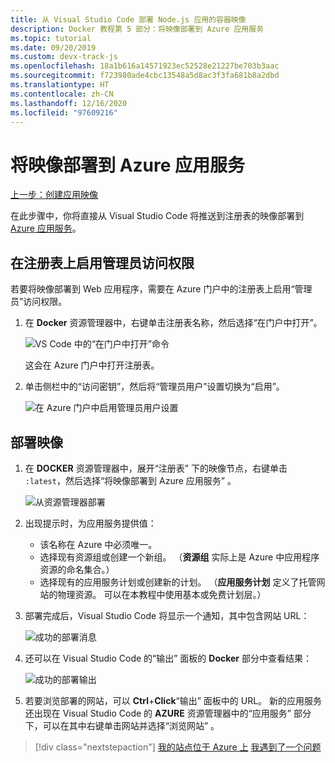 ```yaml
---
title: 从 Visual Studio Code 部署 Node.js 应用的容器映像
description: Docker 教程第 5 部分：将映像部署到 Azure 应用服务
ms.topic: tutorial
ms.date: 09/20/2019
ms.custom: devx-track-js
ms.openlocfilehash: 18a1b616a14571923ec52528e21227be703b3aac
ms.sourcegitcommit: f723980ade4cbc13548a5d8ac3f3fa681b8a2dbd
ms.translationtype: HT
ms.contentlocale: zh-CN
ms.lasthandoff: 12/16/2020
ms.locfileid: "97609216"
---
```

# <a name="deploy-the-image-to-azure-app-service"></a>将映像部署到 Azure 应用服务

[上一步：创建应用映像](tutorial-vscode-docker-node-04.md)

在此步骤中，你将直接从 Visual Studio Code 将推送到注册表的映像部署到 [Azure 应用服务](https://azure.microsoft.com/services/app-service/)。

## <a name="enable-admin-access-on-the-registry"></a>在注册表上启用管理员访问权限

若要将映像部署到 Web 应用程序，需要在 Azure 门户中的注册表上启用“管理员”访问权限。

1. 在 **Docker** 资源管理器中，右键单击注册表名称，然后选择“在门户中打开”。 

    ![VS Code 中的“在门户中打开”命令](../../media/deploy-containers/open-in-portal.png)

    这会在 Azure 门户中打开注册表。

1. 单击侧栏中的“访问密钥”，然后将“管理员用户”设置切换为“启用”。  
    
    ![在 Azure 门户中启用管理员用户设置](../../media/deploy-containers/access-keys.png)

## <a name="deploy-image"></a>部署映像

1. 在 **DOCKER** 资源管理器中，展开“注册表”  下的映像节点，右键单击 `:latest`，然后选择“将映像部署到 Azure 应用服务”  。

    ![从资源管理器部署](../../media/deploy-containers/deploy-image-command.png)

1. 出现提示时，为应用服务提供值：

    - 该名称在 Azure 中必须唯一。
    - 选择现有资源组或创建一个新组。 （**资源组** 实际上是 Azure 中应用程序资源的命名集合。）
    - 选择现有的应用服务计划或创建新的计划。 （**应用服务计划** 定义了托管网站的物理资源。 可以在本教程中使用基本或免费计划层。）

1. 部署完成后，Visual Studio Code 将显示一个通知，其中包含网站 URL：

    ![成功的部署消息](../../media/deploy-containers/deploy-successful.png)

1. 还可以在 Visual Studio Code 的“输出”  面板的 **Docker** 部分中查看结果：

    ![成功的部署输出](../../media/deploy-containers/deploy-output.png)

1. 若要浏览部署的网站，可以 **Ctrl**+**Click**“输出”  面板中的 URL。 新的应用服务还出现在 Visual Studio Code 的 **AZURE** 资源管理器中的“应用服务”  部分下，可以在其中右键单击网站并选择“浏览网站”  。

> [!div class="nextstepaction"]
> [我的站点位于 Azure 上](tutorial-vscode-docker-node-06.md) [我遇到了一个问题](https://www.research.net/r/PWZWZ52?tutorial=docker-extension&step=deploy-app)
